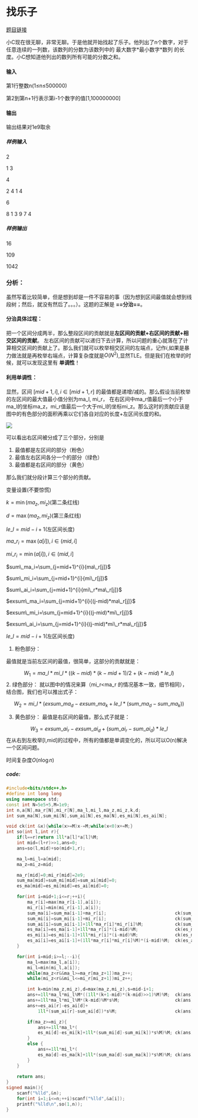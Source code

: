  # 找乐子
[题目链接](http://10.220.121.203/judge/problem.php?cid=1120&pid=4)

小C现在很无聊，非常无聊。于是他就开始找起了乐子。他列出了n个数字，对于任意连续的一列数，该数列的分数为该数列中的 最大数字\*最小数字\*数列 的长度。小C想知道他列出的数列所有可能的分数之和。

#### 输入
第1行整数n(1≤n≤500000)

第2到第n+1行表示第i-1个数字的值[1,100000000]

#### 输出
输出结果对1e9取余

##### 样例输入
2

1 3

4

2  4 1  4

6

8 1 3 9 7 4
##### 样例输出
16

109

1042

### 分析：
虽然写着比较简单，但是想到却是一件不容易的事（因为想到区间最值就会想到线段树；然后，就没有然后了。。。）。这题的正解是 **==分治==**。

#### 分治具体过程：
把一个区间分成两半，那么整段区间的贡献就是**左区间的贡献+右区间的贡献+相交区间的贡献**。
左右区间的贡献可以递归下去计算，所以问题的重心就落在了计算相交区间的贡献上了。那么我们就可以枚举相交区间的左端点，记作$i$,如果是暴力做法就是再枚举右端点，计算复杂度就是$O(N^2)$,显然TLE。但是我们在枚举的时候，就可以发现这里有 **单调性**！

#### 利用单调性：
显然，区间 $[mid+1,i],i\in[mid+1,r]$ 
的最值都是递增/减的。那么假设当前枚举的左区间的最大值最小值分别为ma_l,
mi_r，
在右区间中ma_r值最后一个小于ma_l的坐标ma_z，mi_r值最后一个大于mi_l的坐标mi_z。那么这时的贡献应该是图中的有色部分的面积再乘以它们各自对应的长度+左区间长度的和。

![](https://i.loli.net/2019/07/19/5d30f6c17e95d74926.png)

可以看出右区间被分成了三个部分，分别是
1. 最值都是左区间的部分（粉色）
2. 最值左右区间各分一个的部分（绿色）
3. 最值都是右区间的部分（黄色）

那么我们就分段计算三个部分的贡献。

变量设置(不要惊慌)

$k=\min(ma_z,mi_z)$(第二条红线)

$d=\max(ma_z,mi_z)$(第三条红线)

$le\_l=mid-i+1$(左区间长度)

$ma\_r_i=\max(a[i]),i\in(mid,i]$

$mi\_r_i=\min(a[i]),i\in(mid,i]$

$sum\_ma_i=\sum_{j=mid+1}^{i}{ma\_r[j]}$

$sum\_mi_i=\sum_{j=mid+1}^{i}{mi\_r[j]}$

$sum\_ai_i=\sum_{j=mid+1}^{i}{mi\_r*ma\_r[j]}$

$exsum\_ma_i=\sum_{j=mid+1}^{i}{(j-mid)*ma\_r[j]}$

$exsum\_mi_i=\sum_{j=mid+1}^{i}{(j-mid)*mi\_r[j]}$

$exsum\_ai_i=\sum_{j=mid+1}^{i}{(j-mid)*mi\_r*ma\_r[j]}$

$le\_l=mid-i+1$(左区间长度)

1. 粉色部分：

最值就是当前左区间的最值，很简单，这部分的贡献就是：

$$W_1=ma\_l*mi\_l*((k-mid)*(k-mid+1)/2+(k-mid)*le\_l)$$
2. 绿色部分：
就以图中的情况来算（mi_r<ma_r 的情况基本一致，细节相同），结合图，我们也可以推出式子：

$$W_2=mi\_l*(exsum\_ma_d-exsum\_ma_k+le\_l*(sum\_ma_d-sum\_ma_k))$$


3. 黄色部分：
最值是右区间的最值，那么式子就是：

$$
W_3=exsum\_ai_r-exsum\_ai_d+(sum\_ai_r-sum\_ai_d)*le\_l
$$
在从右到左枚举[l,mid]的过程中，所有的值都是单调变化的，所以可以O(n)解决一个区间问题。

时间复杂度$O(n\log n)$

##### code:
```cpp
#include<bits/stdc++.h>
#define int long long
using namespace std;
const int N=5e5+5,M=1e9;
int n,a[N],ma_r[N],mi_r[N],ma_l,mi_l,ma_z,mi_z,k,d;
int sum_ma[N],sum_mi[N],sum_ai[N],es_ma[N],es_mi[N],es_ai[N];

void ck(int &x){while(x>=M)x-=M;while(x<0)x+=M;}
int so(int l,int r){
	if(l==r)return 1ll*a[l]*a[l]%M;
	int mid=(l+r)>>1,ans=0;
	ans=so(l,mid)+so(mid+1,r);

	ma_l=mi_l=a[mid];
	ma_z=mi_z=mid;

	ma_r[mid]=0;mi_r[mid]=2e9;
	sum_ma[mid]=sum_mi[mid]=sum_ai[mid]=0;
	es_ma[mid]=es_mi[mid]=es_ai[mid]=0;

	for(int i=mid+1;i<=r;++i){
		ma_r[i]=max(ma_r[i-1],a[i]);
		mi_r[i]=min(mi_r[i-1],a[i]);
		sum_ma[i]=sum_ma[i-1]+ma_r[i];							ck(sum_ma[i]);
		sum_mi[i]=sum_mi[i-1]+mi_r[i];							ck(sum_mi[i]);
		sum_ai[i]=sum_ai[i-1]+1ll*ma_r[i]*mi_r[i]%M;			ck(sum_ai[i]);
		es_ma[i]=es_ma[i-1]+1ll*ma_r[i]*(i-mid)%M;				ck(es_ma[i]);
		es_mi[i]=es_mi[i-1]+1ll*mi_r[i]*(i-mid)%M;				ck(es_mi[i]);
		es_ai[i]=es_ai[i-1]+(1ll*ma_r[i]*mi_r[i]%M)*(i-mid)%M;	ck(es_ai[i]);
	}

	for(int i=mid;i>=l;--i){
		ma_l=max(ma_l,a[i]);
		mi_l=min(mi_l,a[i]);
		while(ma_z<r&&ma_l>=ma_r[ma_z+1])ma_z++;
		while(mi_z<r&&mi_l<=mi_r[mi_z+1])mi_z++;

		int k=min(ma_z,mi_z),d=max(ma_z,mi_z),s=mid-i+1;
		ans+=1ll*ma_l*mi_l%M*((1ll*(k+1-mid)*(k-mid)>>1)%M)%M;	ck(ans);
		ans+=1ll*ma_l*mi_l%M*(k-mid)%M*s%M;						ck(ans);
		ans+=es_ai[r]-es_ai[d]+
			1ll*(sum_ai[r]-sum_ai[d])*s%M;						ck(ans);

		if(ma_z>=mi_z){
			ans+=1ll*ma_l*(
			es_mi[d]-es_mi[k]+1ll*(sum_mi[d]-sum_mi[k])*s%M)%M;	ck(ans);
		}
		else {
			ans+=1ll*mi_l*(
			es_ma[d]-es_ma[k]+1ll*(sum_ma[d]-sum_ma[k])*s%M)%M;	ck(ans);
		}
	}
	
	return ans;
}
signed main(){
	scanf("%lld",&n);
	for(int i=1;i<=n;++i)scanf("%lld",&a[i]);
	printf("%lld\n",so(1,n));
}
```
